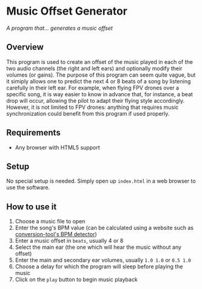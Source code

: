 # Music Offset Generator

_A program that... generates a music offset_

## Overview

This program is used to create an offset of the music played in each of the two audio channels (the right and left ears) and optionally modify their volumes (or gains). The purpose of this program can seem quite vague, but it simiply allows one to predict the next 4 or 8 beats of a song by listening carefully in their left ear. For example, when flying FPV drones over a specific song, it is way easier to know in advance that, for instance, a beat drop will occur, allowing the pilot to adapt their flying style accordingly. However, it is not limited to FPV drones: anything that requires music synchronization could benefit from this program if used properly.

## Requirements

- Any browser with HTML5 support

## Setup

No special setup is needed. Simply open up `index.html` in a web browser to use the software.

## How to use it

1. Choose a music file to open
2. Enter the song's BPM value (can be calculated using a website such as [conversion-tool's BPM detector](https://www.conversion-tool.com/bpmdetector/))
3. Enter a music offset in `beats`, usually 4 or 8
4. Select the main ear (the one which will hear the music without any offset)
5. Enter the main and secondary ear volumes, usually `1.0 1.0` or `0.5 1.0`
6. Choose a delay for which the program will sleep before playing the music
7. Click on the `play` button to begin music playback

